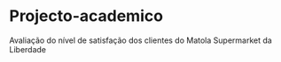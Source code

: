 # Projecto-academico
 Avaliação do nível de satisfação dos
 clientes do Matola Supermarket da
 Liberdade
